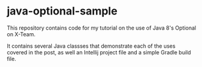 # java-optional-sample

This repository contains code for my tutorial on the use of Java 8's Optional on X-Team.

It contains several Java classses that demonstrate each of the uses covered in the post, as well an Intellij project file and a simple Gradle build file.
